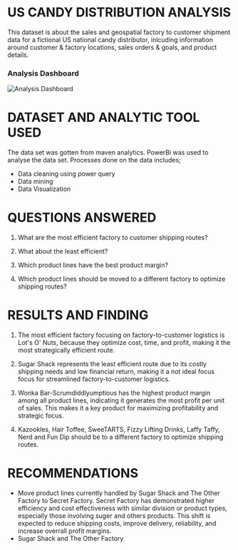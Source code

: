 # US CANDY DISTRIBUTION ANALYSIS

This dataset is about the sales and geospatial factory to customer shipment data for a fictional US national candy distributor, inlcuding information around customer & factory locations, sales orders & goals, and product details.

### Analysis Dashboard
![Analysis Dashboard](https://github.com/user-attachments/assets/3c555415-9543-4995-aad6-08a61fc4a079)

# DATASET AND ANALYTIC TOOL USED

The data set was gotten from maven analytics. PowerBi was used to analyse the data set. Processes done on the data includes;
- Data cleaning using power query
- Data mining
- Data Visualization

# QUESTIONS ANSWERED

1. What are the most efficient factory to customer shipping routes?

2. What about the least efficient?

3. Which product lines have the best product margin?

4. Which product lines should be moved to a different factory to optimize shipping routes? 

# RESULTS AND FINDING

1. The most efficient factory focusing on factory-to-customer logistics is Lot's O' Nuts, because they optimize cost, time, and profit, making it the most strategically efficient route.
   
2. Sugar Shack represents the least efficient route due to its costly shipping needs and low financial return, making it a not ideal focus focus for streamlined factory-to-customer logistics.

3. Wonka Bar-Scrumdiddlyumptious has the highest product margin among all product lines, indicating it generates the most profit per unit of sales. This makes it a key product for maximizing profitability     and strategic focus.

4. Kazookles, Hair Toffee, SweeTARTS, Fizzy Lifting Drinks, Laffy Taffy, Nerd and Fun Dip should be to a different factory to optimize shipping routes.
   
# RECOMMENDATIONS
- Move product lines currently handled by Sugar Shack and The Other Factory to Secret Factory. Secret Factory has demonstrated higher efficiency and cost effectiveness with similar division or product        types, especially those involving suger and others products. This shift is expected to reduce shipping costs, improve delivery, reliability, and increase overrall profit margins.
- Sugar Shack and The Other Factory

